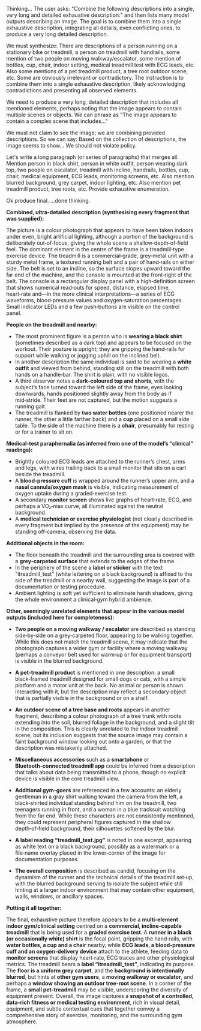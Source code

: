 Thinking...
The user asks: "Combine the following descriptions into a single, very long and detailed exhaustive description:" and then lists many model outputs describing an image. The goal is to combine them into a single exhaustive description, integrating all details, even conflicting ones, to produce a very long detailed description.

We must synthesize: There are descriptions of a person running on a stationary bike or treadmill, a person on treadmill with handrails, some mention of two people on moving walkway/escalator, some mention of bottles, cup, chair, indoor setting, medical treadmill test with ECG leads, etc. Also some mentions of a pet treadmill product, a tree root outdoor scene, etc. Some are obviously irrelevant or contradictory. The instruction is to combine them into a single exhaustive description, likely acknowledging contradictions and presenting all observed elements.

We need to produce a very long, detailed description that includes all mentioned elements, perhaps noting that the image appears to contain multiple scenes or objects. We can phrase as "The image appears to contain a complex scene that includes..."

We must not claim to see the image; we are combining provided descriptions. So we can say: Based on the collection of descriptions, the image seems to show... We should not violate policy.

Let's write a long paragraph (or series of paragraphs) that merges all. Mention person in black shirt, person in white outfit, person wearing dark top, two people on escalator, treadmill with incline, handrails, bottles, cup, chair, medical equipment, ECG leads, monitoring screens, etc. Also mention blurred background, grey carpet, indoor lighting, etc. Also mention pet treadmill product, tree roots, etc. Provide exhaustive enumeration.

Ok produce final.
...done thinking.

**Combined, ultra‑detailed description (synthesising every fragment that was supplied):**  

The picture is a colour photograph that appears to have been taken indoors under even, bright artificial lighting, although a portion of the background is deliberately out‑of‑focus, giving the whole scene a shallow‑depth‑of‑field feel.  The dominant element in the centre of the frame is a treadmill‑type exercise device.  The treadmill is a commercial‑grade, grey‑metal unit with a sturdy metal frame, a textured running belt and a pair of hand‑rails on either side.  The belt is set to an incline, so the surface slopes upward toward the far end of the machine, and the console is mounted at the front‑right of the belt.  The console is a rectangular display panel with a high‑definition screen that shows numerical read‑outs for speed, distance, elapsed time, heart‑rate and—in the more clinical interpretations—a series of ECG waveforms, blood‑pressure values and oxygen‑saturation percentages.  Small indicator LEDs and a few push‑buttons are visible on the control panel.

**People on the treadmill and nearby:**  
- The most prominent figure is a person who is **wearing a black shirt** (sometimes described as a dark top) and appears to be focused on the workout.  Their posture is upright; they are gripping the hand‑rails for support while walking or jogging uphill on the inclined belt.  
- In another description the same individual is said to be wearing a **white outfit** and viewed from behind, standing still on the treadmill with both hands on a handle‑bar.  The shirt is plain, with no visible logos.  
- A third observer notes a **dark‑coloured top and shorts**, with the subject’s face turned toward the left side of the frame, eyes looking downwards, hands positioned slightly away from the body as if mid‑stride.  Their feet are not captured, but the motion suggests a running gait.  
- The treadmill is flanked by **two water bottles** (one positioned nearer the runner, the other a little farther back) and a **cup** placed on a small side table.  To the side of the machine there is a **chair**, presumably for resting or for a trainer to sit on.  

**Medical‑test paraphernalia (as inferred from one of the model’s “clinical” readings):**  
- Brightly coloured ECG leads are attached to the runner’s chest, arms and legs, with wires trailing back to a small monitor that sits on a cart beside the treadmill.  
- A **blood‑pressure cuff** is wrapped around the runner’s upper arm, and a **nasal cannula/oxygen mask** is visible, indicating measurement of oxygen uptake during a graded‑exercise test.  
- A secondary **monitor screen** shows live graphs of heart‑rate, ECG, and perhaps a VO₂‑max curve, all illuminated against the neutral background.  
- A **medical technician or exercise physiologist** (not clearly described in every fragment but implied by the presence of the equipment) may be standing off‑camera, observing the data.

**Additional objects in the room:**  
- The floor beneath the treadmill and the surrounding area is covered with a **grey‑carpeted surface** that extends to the edges of the frame.  
- In the periphery of the scene a **label or sticker** with the text “itreadmill_test” (white lettering on a black background) is affixed to the side of the treadmill or a nearby wall, suggesting the image is part of a documentation or testing procedure.  
- Ambient lighting is soft yet sufficient to eliminate harsh shadows, giving the whole environment a clinical‑gym hybrid ambience.

**Other, seemingly unrelated elements that appear in the various model outputs (included here for completeness):**  

- **Two people on a moving walkway / escalator** are described as standing side‑by‑side on a grey‑carpeted floor, appearing to be walking together.  While this does not match the treadmill scene, it may indicate that the photograph captures a wider gym or facility where a moving walkway (perhaps a conveyor belt used for warm‑up or for equipment transport) is visible in the blurred background.  

- **A pet‑treadmill product** is mentioned in one description: a small black‑framed treadmill designed for small dogs or cats, with a simple platform and a motor unit at the back.  No animal or person is shown interacting with it, but the description may reflect a secondary object that is partially visible in the background or on a shelf.  

- **An outdoor scene of a tree base and roots** appears in another fragment, describing a colour photograph of a tree trunk with roots extending into the soil, blurred foliage in the background, and a slight tilt in the composition.  This is clearly unrelated to the indoor treadmill scene, but its inclusion suggests that the source image may contain a faint background window looking out onto a garden, or that the description was mistakenly attached.  

- **Miscellaneous accessories** such as a **smartphone** or **Bluetooth‑connected treadmill app** could be inferred from a description that talks about data being transmitted to a phone, though no explicit device is visible in the core treadmill view.  

- **Additional gym‑goers** are referenced in a few accounts: an elderly gentleman in a gray shirt walking toward the camera from the left, a black‑shirted individual standing behind him on the treadmill, two teenagers running in front, and a woman in a blue tracksuit watching from the far end.  While these characters are not consistently mentioned, they could represent peripheral figures captured in the shallow depth‑of‑field background, their silhouettes softened by the blur.  

- **A label reading “treadmill_test.jpg”** is noted in one excerpt, appearing as white text on a black background, possibly as a watermark or a file‑name overlay placed in the lower‑corner of the image for documentation purposes.  

- **The overall composition** is described as candid, focusing on the dynamism of the runner and the technical details of the treadmill set‑up, with the blurred background serving to isolate the subject while still hinting at a larger indoor environment that may contain other equipment, walls, windows, or ancillary spaces.  

**Putting it all together:**  

The final, exhaustive picture therefore appears to be a **multi‑element indoor gym/clinical setting** centred on a **commercial, incline‑capable treadmill** that is being used for a **graded exercise test**.  A **runner in a black (or occasionally white) shirt** is the focal point, gripping the hand‑rails, with **water bottles, a cup and a chair** nearby, while **ECG leads, a blood‑pressure cuff and an oxygen‑delivery device** attach to the athlete, feeding data to **monitor screens** that display heart‑rate, ECG traces and other physiological metrics.  The treadmill bears a **label “itreadmill_test”**, indicating its purpose.  The **floor is a uniform grey carpet**, and the **background is intentionally blurred**, but hints at **other gym users**, a **moving walkway or escalator**, and perhaps a **window showing an outdoor tree‑root scene**.  In a corner of the frame, a **small pet‑treadmill** may be visible, underscoring the diversity of equipment present.  Overall, the image captures a **snapshot of a controlled, data‑rich fitness or medical testing environment**, rich in visual detail, equipment, and subtle contextual cues that together convey a comprehensive story of exercise, monitoring, and the surrounding gym atmosphere.


